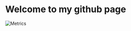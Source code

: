 # Welcome to my github page

![Metrics](https://metrics.lecoq.io/awesomelewis2007?template=classic&repositories.forks=true&isocalendar=1&languages=1&traffic=1&notable=1&topics=1&base=header%2C%20activity%2C%20community%2C%20repositories%2C%20metadata&base.indepth=false&base.hireable=false&base.skip=false&isocalendar=false&isocalendar.duration=half-year&languages=false&languages.ignored=html%2C%20css&languages.skipped=Ish%2C%20linux%2C%20builtins&languages.limit=8&languages.threshold=0%25&languages.other=false&languages.colors=github&languages.sections=most-used&languages.indepth=false&languages.analysis.timeout=15&languages.analysis.timeout.repositories=7.5&languages.categories=markup%2C%20programming&languages.recent.categories=markup%2C%20programming&languages.recent.load=300&languages.recent.days=14&topics=false&topics.mode=icons&topics.sort=stars&topics.limit=15&notable=false&notable.from=all&notable.repositories=false&notable.indepth=false&notable.types=commit&notable.self=false&traffic=false&config.timezone=Europe%2FLondon)